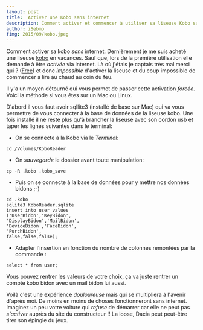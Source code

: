 ```yaml
---
layout: post
title:  Activer une Kobo sans internet
description: Comment activer et commencer à utiliser sa liseuse Kobo sans internet
author: iSebmo
fimg: 2015/09/kobo.jpeg
---
```


Comment activer sa kobo *sans* internet. 
Dernièrement je me suis acheté une liseuse [kobo][kobo] en vacances. Sauf que, lors de la première utilisation elle demande à être *activée* via internet. Là où j'étais je captais très mal merci qui ? ([Free][Free]) et donc *impossible* d'activer la liseuse et du coup impossible de commencer à lire au chaud au coin du feu. 

Il y'a un moyen détourné qui vous permet de passer cette activation *forcée*. Voici la méthode si vous êtes sur un Mac ou Linux. 

D'abord il vous faut avoir sqllite3 (installé de base sur Mac) qui va vous permettre de vous connecter à la base de données de la liseuse kobo. 
Une fois installé il ne reste plus qu'à  brancher la liseuse avec son cordon usb et taper les lignes suivantes dans le terminal:

* On se connecte à la Kobo via le *Terminal*:

```
cd /Volumes/KoboReader
```

* On *sauvegarde* le dossier avant toute manipulation:

```
cp -R .kobo .kobo_save
```

* Puis on se connecte à la base de données pour y mettre nos données bidons ;-)

```
cd .kobo
sqlite3 KoboReader.sqlite 
insert into user values 
('UserBidon','KeyBidon',
'DisplayBidon','MailBidon',
'DeviceBidon','FaceBidon',
'PurchBidon',
false,false,false);
```

* Adapter l'insertion en fonction du nombre de colonnes remontées par la commande :

```
select * from user;
```

Vous pouvez rentrer les valeurs de votre choix, ça va juste rentrer un compte kobo bidon avec un mail bidon lui aussi. 

Voilà c'est une expérience *douloureuse* mais qui se multipliera à l'avenir d'après moi. De moins en moins de choses  fonctionneront sans internet. Imaginez un peu votre voiture qui *refuse* de démarrer car elle ne peut pas *s'activer* auprès du site du constructeur !! La loose, Dacia peut peut-être tirer son épingle du jeux. 

[kobo]: http://tfada.fr/2014/10/une-liseuse-mais-pour-quoi-faire/
[Free]: http://tfada.fr/2015/02/jai-free-jai-rien-compris/
